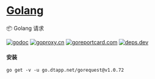 <h1>
<a href="https://www.dtapp.net/">Golang</a>
</h1>

📦 Golang 请求

[comment]: <> (go)
[![godoc](https://pkg.go.dev/badge/go.dtapp.net/gorequest?status.svg)](https://pkg.go.dev/go.dtapp.net/gorequest)
[![goproxy.cn](https://goproxy.cn/stats/go.dtapp.net/gorequest/badges/download-count.svg)](https://goproxy.cn/stats/go.dtapp.net/gorequest)
[![goreportcard.com](https://goreportcard.com/badge/go.dtapp.net/gorequest)](https://goreportcard.com/report/go.dtapp.net/gorequest)
[![deps.dev](https://img.shields.io/badge/deps-go-red.svg)](https://deps.dev/go/go.dtapp.net%2Fgorequest)

#### 安装

```shell
go get -v -u go.dtapp.net/gorequest@v1.0.72
```
